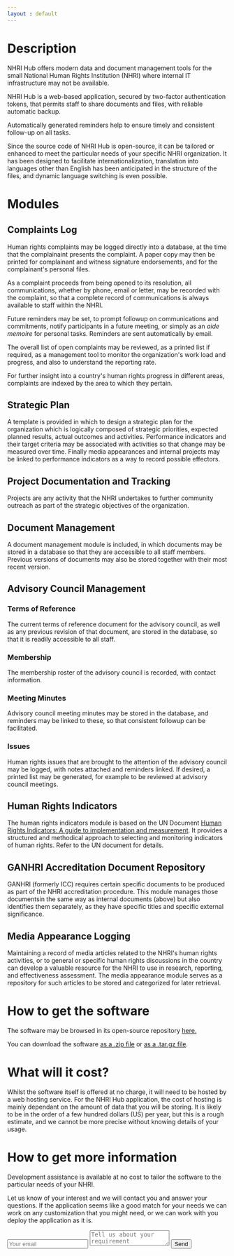 ```yaml
---
layout : default
---
```

# Description

NHRI Hub offers modern data and document management tools for the small National Human Rights Institution (NHRI) where internal IT infrastructure may not be available.

NHRI Hub is a web-based application, secured by two-factor authentication tokens, that permits staff to share documents and files, with reliable automatic backup.

Automatically generated reminders help to ensure timely and consistent follow-up on all tasks.

Since the source code of NHRI Hub is open-source, it can be tailored or enhanced to meet the particular needs of your specific NHRI organization. It has been designed to facilitate internationalization, translation into languages other than English has been anticipated in the structure of the files, and dynamic language switching is even possible.

# Modules
## Complaints Log
Human rights complaints may be logged directly into a database, at the time that the complainaint presents the complaint. A paper copy may then be printed for complainant and witness signature endorsements, and for the complainant's personal files.

As a complaint proceeds from being opened to its resolution, all communications, whether by phone, email or letter, may be recorded with the complaint, so that a complete record of communications is always available to staff within the NHRI.

Future reminders may be set, to prompt followup on communications and commitments, notify participants in a future meeting, or simply as an *aide memoire* for personal tasks. Reminders are sent automatically by email.

The overall list of open complaints may be reviewed, as a printed list if required, as a management tool to monitor the organization's work load and progress, and also to understand the reporting rate.

For further insight into a country's human rights progress in different areas, complaints are indexed by the area to which they pertain.
## Strategic Plan
A template is provided in which to design a strategic plan for the organization which is logically composed of strategic priorities, expected planned results, actual outcomes and activities. Performance indicators and their target criteria may be associated with activities so that change may be measured over time. Finally media appearances and internal projects may be linked to performance indicators as a way to record possible effectors.
## Project Documentation and Tracking
Projects are any activity that the NHRI undertakes to further community outreach as part of the strategic objectives of the organization.
## Document Management
A document management module is included, in which documents may be stored in a database so that they are accessible to all staff members. Previous versions of documents may also be stored together with their most recent version.
## Advisory Council Management
### Terms of Reference
The current terms of reference document for the advisory council, as well as any previous revision of that document, are stored in the database, so that it is readily accessible to all staff.
### Membership
The membership roster of the advisory council is recorded, with contact information.
### Meeting Minutes
Advisory council meeting minutes may be stored in the database, and reminders may be linked to these, so that consistent followup can be facilitated.
### Issues
Human rights issues that are brought to the attention of the advisory council may be logged, with notes attached and reminders linked. If desired, a printed list may be generated, for example to be reviewed at advisory council meetings.
## Human Rights Indicators
The human rights indicators module is based on the UN Document [Human Rights Indicators: A guide to implementation and measurement](http://www.ohchr.org/Documents/Publications/Human_rights_indicators_en.pdf). It provides a structured and methodical approach to selecting and monitoring indicators of human rights. Refer to the UN document for details.
## GANHRI Accreditation Document Repository
GANHRI (formerly ICC) requires certain specific documents to be produced as part of the NHRI accreditation procedure. This module manages those documentsin the same way as internal documents (above) but also identifies them separately, as they have specific titles and specific external significance.
## Media Appearance Logging
Maintaining a record of media articles related to the NHRI's human rights activities, or to general or specific human rights discussions in the country can develop a valuable resource for the NHRI to use in research, reporting, and effectiveness assessment. The media appearance module serves as a repository for such articles to be stored and categorized for later retrieval.
# How to get the software

The software may be browsed in its open-source repository <a href="{{ site.github.repository_url }}" id="view-on-github" >here.</a>

You can download the software <a href="{{ site.github.zip_url }}" id="download-zip" >as a .zip file</a> or <a href="{{ site.github.tar_url }}" id="download-tar-gz">as a .tar.gz file</a>.

# What will it cost?
Whilst the software itself is offered at no charge, it will need to be hosted by a web hosting service. For the NHRI Hub application, the cost of hosting is mainly dependant on the amount of data that you will be storing. It is likely to be in the order of a few hundred dollars (US) per year, but this is a rough estimate, and we cannot be more precise without knowing details of your usage.
# How to get more information
Development assistance is available at no cost to tailor the software to the particular needs of your NHRI.

Let us know of your interest and we will contact you and answer your questions. If the application seems like a good match for your needs we can work on any customization that you might need, or we can work with you deploy the application as it is.

<form method="POST" action="http://formspree.io/nhri.hub@gmail.com">
  <input type="email" name="email" placeholder="Your email">
  <textarea name="message" placeholder="Tell us about your requirement"></textarea>
  <button type="submit">Send</button>
</form>
